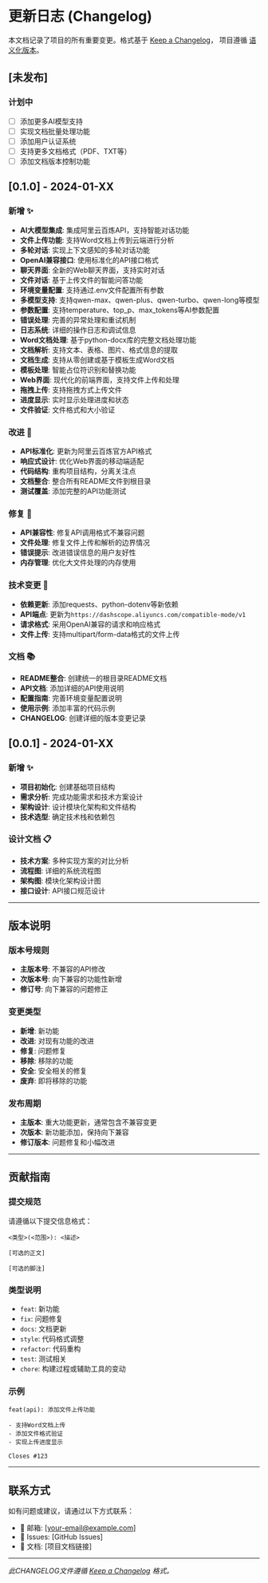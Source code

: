 # 更新日志 (Changelog)

本文档记录了项目的所有重要变更。格式基于 [Keep a Changelog](https://keepachangelog.com/zh-CN/1.0.0/)，
项目遵循 [语义化版本](https://semver.org/lang/zh-CN/)。

## [未发布]

### 计划中
- [ ] 添加更多AI模型支持
- [ ] 实现文档批量处理功能
- [ ] 添加用户认证系统
- [ ] 支持更多文档格式（PDF、TXT等）
- [ ] 添加文档版本控制功能

## [0.1.0] - 2024-01-XX

### 新增 ✨
- **AI大模型集成**: 集成阿里云百炼API，支持智能对话功能
- **文件上传功能**: 支持Word文档上传到云端进行分析
- **多轮对话**: 实现上下文感知的多轮对话功能
- **OpenAI兼容接口**: 使用标准化的API接口格式
- **聊天界面**: 全新的Web聊天界面，支持实时对话
- **文件对话**: 基于上传文件的智能问答功能
- **环境变量配置**: 支持通过.env文件配置所有参数
- **多模型支持**: 支持qwen-max、qwen-plus、qwen-turbo、qwen-long等模型
- **参数配置**: 支持temperature、top_p、max_tokens等AI参数配置
- **错误处理**: 完善的异常处理和重试机制
- **日志系统**: 详细的操作日志和调试信息
- **Word文档处理**: 基于python-docx库的完整文档处理功能
- **文档解析**: 支持文本、表格、图片、格式信息的提取
- **文档生成**: 支持从零创建或基于模板生成Word文档
- **模板处理**: 智能占位符识别和替换功能
- **Web界面**: 现代化的前端界面，支持文件上传和处理
- **拖拽上传**: 支持拖拽方式上传文件
- **进度显示**: 实时显示处理进度和状态
- **文件验证**: 文件格式和大小验证

### 改进 🔄
- **API标准化**: 更新为阿里云百炼官方API格式
- **响应式设计**: 优化Web界面的移动端适配
- **代码结构**: 重构项目结构，分离关注点
- **文档整合**: 整合所有README文件到根目录
- **测试覆盖**: 添加完整的API功能测试

### 修复 🐛
- **API兼容性**: 修复API调用格式不兼容问题
- **文件处理**: 修复文件上传和解析的边界情况
- **错误提示**: 改进错误信息的用户友好性
- **内存管理**: 优化大文件处理的内存使用

### 技术变更 🔧
- **依赖更新**: 添加requests、python-dotenv等新依赖
- **API端点**: 更新为`https://dashscope.aliyuncs.com/compatible-mode/v1`
- **请求格式**: 采用OpenAI兼容的请求和响应格式
- **文件上传**: 支持multipart/form-data格式的文件上传

### 文档 📚
- **README整合**: 创建统一的根目录README文档
- **API文档**: 添加详细的API使用说明
- **配置指南**: 完善环境变量配置说明
- **使用示例**: 添加丰富的代码示例
- **CHANGELOG**: 创建详细的版本变更记录

## [0.0.1] - 2024-01-XX

### 新增 ✨
- **项目初始化**: 创建基础项目结构
- **需求分析**: 完成功能需求和技术方案设计
- **架构设计**: 设计模块化架构和文件结构
- **技术选型**: 确定技术栈和依赖包

### 设计文档 📋
- **技术方案**: 多种实现方案的对比分析
- **流程图**: 详细的系统流程图
- **架构图**: 模块化架构设计图
- **接口设计**: API接口规范设计

---

## 版本说明

### 版本号规则
- **主版本号**: 不兼容的API修改
- **次版本号**: 向下兼容的功能性新增
- **修订号**: 向下兼容的问题修正

### 变更类型
- **新增**: 新功能
- **改进**: 对现有功能的改进
- **修复**: 问题修复
- **移除**: 移除的功能
- **安全**: 安全相关的修复
- **废弃**: 即将移除的功能

### 发布周期
- **主版本**: 重大功能更新，通常包含不兼容变更
- **次版本**: 新功能添加，保持向下兼容
- **修订版本**: 问题修复和小幅改进

---

## 贡献指南

### 提交规范
请遵循以下提交信息格式：
```
<类型>(<范围>): <描述>

[可选的正文]

[可选的脚注]
```

### 类型说明
- `feat`: 新功能
- `fix`: 问题修复
- `docs`: 文档更新
- `style`: 代码格式调整
- `refactor`: 代码重构
- `test`: 测试相关
- `chore`: 构建过程或辅助工具的变动

### 示例
```
feat(api): 添加文件上传功能

- 支持Word文档上传
- 添加文件格式验证
- 实现上传进度显示

Closes #123
```

---

## 联系方式

如有问题或建议，请通过以下方式联系：
- 📧 邮箱: [your-email@example.com]
- 🐛 Issues: [GitHub Issues]
- 📖 文档: [项目文档链接]

---

*此CHANGELOG文件遵循 [Keep a Changelog](https://keepachangelog.com/zh-CN/1.0.0/) 格式。*